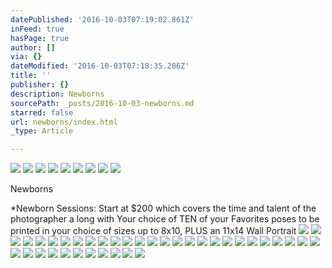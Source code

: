 ```yaml
---
datePublished: '2016-10-03T07:19:02.861Z'
inFeed: true
hasPage: true
author: []
via: {}
dateModified: '2016-10-03T07:18:35.206Z'
title: ''
publisher: {}
description: Newborns
sourcePath: _posts/2016-10-03-newborns.md
starred: false
url: newborns/index.html
_type: Article

---
```

![](https://the-grid-user-content.s3-us-west-2.amazonaws.com/a68414df-54be-4024-95fb-e7ae3f7979a3.jpg)
![](https://the-grid-user-content.s3-us-west-2.amazonaws.com/f6f8619f-2b46-49f3-ad8f-5caf987652bb.jpg)
![](https://the-grid-user-content.s3-us-west-2.amazonaws.com/7554a068-9ed0-4ed3-a6e5-14eb64333bb9.jpg)
![](https://the-grid-user-content.s3-us-west-2.amazonaws.com/f8a6e666-7d17-429f-b375-817d6703b8d8.jpg)
![](https://the-grid-user-content.s3-us-west-2.amazonaws.com/ff58b5a0-bd26-4e1c-8a03-938254b61844.jpg)
![](https://the-grid-user-content.s3-us-west-2.amazonaws.com/9279aa61-acd6-49a5-9fd2-3e8bd4fd3d9d.jpg)
![](https://the-grid-user-content.s3-us-west-2.amazonaws.com/f21d9928-9843-4e7f-ad1d-ec353cbc2c66.jpg)
![](https://the-grid-user-content.s3-us-west-2.amazonaws.com/180ef626-aa15-4137-aa81-45f36196fe1a.jpg)
![](https://the-grid-user-content.s3-us-west-2.amazonaws.com/78bdaae5-9266-4043-9664-e531193475de.jpg)

Newborns

\*Newborn Sessions: Start at $200 which covers the time and talent of the photographer a long with Your choice of TEN of your Favorites poses to be printed in your choice of sizes up to 8x10, PLUS an 11x14 Wall Portrait
![](https://the-grid-user-content.s3-us-west-2.amazonaws.com/52cb599a-826f-4b0e-8bce-081accef25d7.jpg)
![](https://imgflo.herokuapp.com/graph/2b2431f8e7ba7b0/5097db87798f340031fb519ad9bdeedb/croprotate.jpg?cropheight=2775&cropwidth=4146&degrees=0&input=https%3A%2F%2Fs3-us-west-2.amazonaws.com%2Fthe-grid-img%2Fp%2Fc9afc38913ea4a64c7dca8427a216ecc2b16f829.jpg&x=5&y=5)
![](https://the-grid-user-content.s3-us-west-2.amazonaws.com/8456a961-ed5c-4455-9f1b-ecab1e47a6cc.jpg)
![](https://the-grid-user-content.s3-us-west-2.amazonaws.com/ec5eecba-f162-4b1a-8bf4-5db7c06ce2f6.jpg)
![](https://s3-us-west-2.amazonaws.com/the-grid-img/p/d48cb410d5cce4656d0ee764b3024db2fa8ade17.jpg)
![](https://imgflo.herokuapp.com/graph/2b2431f8e7ba7b0/e48abafe9c41d843100d056c2a07a0d7/croprotate.jpg?cropheight=1106&cropwidth=923&degrees=0&input=https%3A%2F%2Fs3-us-west-2.amazonaws.com%2Fthe-grid-img%2Fp%2Fe43fa1551d2d04a80c46879c43d8de305c80bb96.jpg&x=0&y=13)
![](https://s3-us-west-2.amazonaws.com/the-grid-img/p/213b6fbd87feefa7006887239e652ef6722c8173.jpg)
![](https://s3-us-west-2.amazonaws.com/the-grid-img/p/462574e80b6a37df9b5075fcea4d4e897d0ca4e0.jpg)
![](https://s3-us-west-2.amazonaws.com/the-grid-img/p/411c32c6ee207558879b457904c242a786ad85d7.jpg)
![](https://the-grid-user-content.s3-us-west-2.amazonaws.com/81046895-4a26-464c-9ef1-06eba7359b75.jpg)
![](https://imgflo.herokuapp.com/graph/2b2431f8e7ba7b0/2e46eb036adcc65ac5e62a33459ffcce/croprotate.jpg?cropheight=1407&cropwidth=921&degrees=0&input=https%3A%2F%2Fs3-us-west-2.amazonaws.com%2Fthe-grid-img%2Fp%2F4a14a79d0e3a368a73aada6381360d42644f0860.jpg&x=2&y=0)
![](https://s3-us-west-2.amazonaws.com/the-grid-img/p/b4dfac2f2ce451be535c52c0474b3b63395f4877.jpg)
![](https://the-grid-user-content.s3-us-west-2.amazonaws.com/32e3b3ea-02ed-4c44-8215-8b43898fb84c.jpg)
![](https://imgflo.herokuapp.com/graph/2b2431f8e7ba7b0/3872cd8a36d8ebffbdbe040750e0d6ff/croprotate.jpg?cropheight=929&cropwidth=1388&degrees=0&input=https%3A%2F%2Fthe-grid-user-content.s3-us-west-2.amazonaws.com%2F4b078852-6324-4e59-859b-cdb57e7649f5.jpg&x=20&y=12)
![](https://imgflo.herokuapp.com/graph/2b2431f8e7ba7b0/be8a632988d93dcccf587ec9edde242a/croprotate.jpg?cropheight=929&cropwidth=1389&degrees=0&input=https%3A%2F%2Fthe-grid-user-content.s3-us-west-2.amazonaws.com%2F0190ee87-b86c-4629-a36a-d0df30a630e0.jpg&x=20&y=12)
![](https://imgflo.herokuapp.com/graph/2b2431f8e7ba7b0/62b39a1e40dce62d3de4a4dce912ffde/croprotate.jpg?cropheight=1407&cropwidth=926&degrees=0&input=https%3A%2F%2Fthe-grid-user-content.s3-us-west-2.amazonaws.com%2F23d6112e-4536-4a7f-9f47-839aa4058796.jpg&x=12&y=12)
![](https://imgflo.herokuapp.com/graph/2b2431f8e7ba7b0/92a388ac6c1081d3f13a6d3315c69538/croprotate.jpg?cropheight=1407&cropwidth=924&degrees=0&input=https%3A%2F%2Fthe-grid-user-content.s3-us-west-2.amazonaws.com%2Fc901bd29-3791-42db-9649-0cdeb876bed5.jpg&x=12&y=12)
![](https://imgflo.herokuapp.com/graph/2b2431f8e7ba7b0/308a593f384f32026f10427b8eef3a81/croprotate.jpg?cropheight=949&cropwidth=1388&degrees=0&input=https%3A%2F%2Fthe-grid-user-content.s3-us-west-2.amazonaws.com%2F6275073a-d8e7-4fc3-a152-3ccc986876e2.jpg&x=20&y=0)
![](https://the-grid-user-content.s3-us-west-2.amazonaws.com/56a21195-40cf-43cb-af04-e22d20c47878.jpg)
![](https://the-grid-user-content.s3-us-west-2.amazonaws.com/77bdd558-88bb-406c-aded-bcf881d98b55.jpg)
![](https://the-grid-user-content.s3-us-west-2.amazonaws.com/d8267d8a-9c0a-43c2-a551-3fc2b0f561bb.jpg)
![](https://the-grid-user-content.s3-us-west-2.amazonaws.com/2689e743-1835-4c96-a707-4c2a9b110405.jpg)
![](https://the-grid-user-content.s3-us-west-2.amazonaws.com/dc9da046-a5d4-4ccc-ae7c-bf2a1aae0bab.jpg)
![](https://the-grid-user-content.s3-us-west-2.amazonaws.com/585c25c2-3f45-4ffc-b332-e2cd79c9ca00.jpg)
![](https://the-grid-user-content.s3-us-west-2.amazonaws.com/f546a7ce-a469-4245-9cc0-423a142e17ed.jpg)
![](https://the-grid-user-content.s3-us-west-2.amazonaws.com/064b63d8-6670-46de-9181-ed12be67f438.jpg)
![](https://the-grid-user-content.s3-us-west-2.amazonaws.com/1c9d93a5-e84f-4b84-8401-d0a6059a20b5.jpg)
![](https://the-grid-user-content.s3-us-west-2.amazonaws.com/b2152c8e-a6b4-43df-a310-d838cc9b2f1d.jpg)
![](https://the-grid-user-content.s3-us-west-2.amazonaws.com/4d799324-09a3-4a1c-9c77-29847ce2bbf8.jpg)
![](https://the-grid-user-content.s3-us-west-2.amazonaws.com/4c65e331-39f2-477b-88b4-5216fcd5926b.jpg)
![](https://the-grid-user-content.s3-us-west-2.amazonaws.com/91b05a28-3343-404d-a2e0-d50ed83cb50b.jpg)
![](https://imgflo.herokuapp.com/graph/2b2431f8e7ba7b0/878146172bb8da8f593dc1e41f304d33/croprotate.jpg?cropheight=1175&cropwidth=1748&degrees=0&input=https%3A%2F%2Fthe-grid-user-content.s3-us-west-2.amazonaws.com%2F6fbe6a9f-ddab-447a-9ac7-4492e08e2cb1.jpg&x=0&y=2)
![](https://the-grid-user-content.s3-us-west-2.amazonaws.com/d60f0a56-a920-4716-a3eb-3affe6fa9270.jpg)
![](https://the-grid-user-content.s3-us-west-2.amazonaws.com/4c839792-ab38-4b4c-b32f-c47c74da5f47.jpg)
![](https://the-grid-user-content.s3-us-west-2.amazonaws.com/cae5f414-9f6f-4480-90ff-340758a3e40d.jpg)
![](https://the-grid-user-content.s3-us-west-2.amazonaws.com/b8327fa6-5476-437a-b28a-eb4528b9c645.jpg)
![](https://the-grid-user-content.s3-us-west-2.amazonaws.com/aa42d4fb-692a-4648-bec2-1b1c675f7981.jpg)
![](https://the-grid-user-content.s3-us-west-2.amazonaws.com/0f2f7feb-b9eb-4f57-976e-b5862f1268b8.jpg)